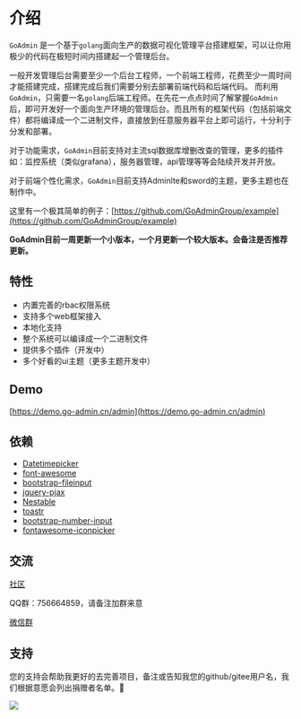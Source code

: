 # 介绍

`GoAdmin` 是一个基于`golang`面向生产的数据可视化管理平台搭建框架，可以让你用极少的代码在极短时间内搭建起一个管理后台。

一般开发管理后台需要至少一个后台工程师，一个前端工程师，花费至少一周时间才能搭建完成，搭建完成后我们需要分别去部署前端代码和后端代码。 而利用`GoAdmin`，只需要一名`golang`后端工程师。在先花一点点时间了解掌握`GoAdmin`后，即可开发好一个面向生产环境的管理后台。而且所有的框架代码（包括前端文件）都将编译成一个二进制文件，直接放到任意服务器平台上即可运行，十分利于分发和部署。

对于功能需求，`GoAdmin`目前支持对主流sql数据库增删改查的管理，更多的插件如：监控系统（类似grafana），服务器管理，api管理等等会陆续开发并开放。

对于前端个性化需求，`GoAdmin`目前支持Adminlte和sword的主题，更多主题也在制作中。

这里有一个极其简单的例子：[https://github.com/GoAdminGroup/example](https://github.com/GoAdminGroup/example)

**GoAdmin目前一周更新一个小版本，一个月更新一个较大版本。会备注是否推荐更新。**

## 特性

* 内置完善的rbac权限系统
* 支持多个web框架接入
* 本地化支持
* 整个系统可以编译成一个二进制文件
* 提供多个插件（开发中）
* 多个好看的ui主题（更多主题开发中）

## Demo

[https://demo.go-admin.cn/admin](https://demo.go-admin.cn/admin)

## 依赖

* [Datetimepicker](http://eonasdan.github.io/bootstrap-datetimepicker/)
* [font-awesome](http://fontawesome.io/)
* [bootstrap-fileinput](https://github.com/kartik-v/bootstrap-fileinput)
* [jquery-pjax](https://github.com/defunkt/jquery-pjax)
* [Nestable](http://dbushell.github.io/Nestable/)
* [toastr](http://codeseven.github.io/toastr/)
* [bootstrap-number-input](https://github.com/wpic/bootstrap-number-input)
* [fontawesome-iconpicker](https://github.com/itsjavi/fontawesome-iconpicker)

## 交流

[社区](http://forum.go-admin.cn)

QQ群：756664859，请备注加群来意

[微信群](http://quick.go-admin.cn/resource/wechat_qrcode.jpg)

## 支持

您的支持会帮助我更好的去完善项目，备注或告知我您的github/gitee用户名，我们根据意愿会列出捐赠者名单。🙏

![](http://quick.go-admin.cn/official/assets/imgs/shoukuan.jpg)

